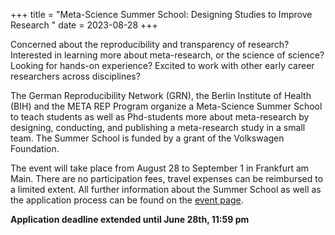 +++
title = "Meta-Science Summer School: Designing Studies to Improve Research "
date = 2023-08-28
+++

Concerned about the reproducibility and transparency of research? Interested in learning more about meta-research, or the science of science? Looking for hands-on experience? Excited to work with other early career researchers across disciplines?

The German Reproducibility Network (GRN), the Berlin Institute of Health (BIH) and the META REP Program organize a Meta-Science Summer School to teach students as well as Phd-students more about meta-research by designing, conducting, and publishing a meta-research study in a small team. The Summer School is funded by a grant of the Volkswagen Foundation.

The event will take place from August 28 to September 1 in Frankfurt am Main. There are no participation fees, travel expenses can be reimbursed to a limited extent. All further information about the Summer School as well as the application process can be found on the [event page](https://www.bihealth.org/de/aktuell/meta-science-summer-school-designing-studies-to-improve-research-1).

**Application deadline extended until June 28th, 11:59 pm**